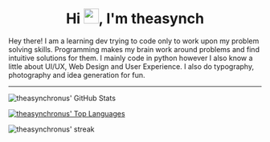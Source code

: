 
<h1 align="center">Hi <img src="https://raw.githubusercontent.com/MartinHeinz/MartinHeinz/master/wave.gif" width="30px">, I'm theasynch</h1>


Hey there!
I am a learning dev trying to code only to work upon my problem solving skills. Programming makes my brain work around problems and find intuitive solutions for them.
I mainly code in python however I also know a little about UI/UX, Web Design and User Experience.
I also do typography, photography and idea generation for fun.

---

<img align="centre" alt = "theasynchronus' GitHub Stats" src = "https://github-readme-stats.vercel.app/api?username=theasynch&theme=blue-green&show_icons=true&hide_border=true" />


<a href="https://github.com/SubhamRaoniar28/github-readme-stats"><img align = "centre" alt="theasynchronus' Top Languages" src="https://github-readme-stats.vercel.app/api/top-langs/?username=theasynch&langs_count=8&count_private=true&layout=compact&theme=blue-green&hide_border=true&bg_color=0D1117" /></a>


<p align="left"><img alt="theasynchronus' streak" src="https://github-readme-streak-stats.herokuapp.com/?user=theasynch&theme=blue-green&hide_border=true&stroke=0000&background=060A0CD0"/></a></p>
